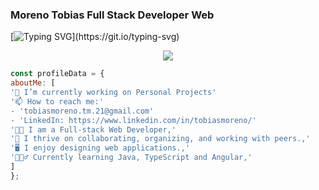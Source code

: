 ### Moreno Tobias Full Stack Developer Web

<!-- **TobiasMoreno/TobiasMoreno** is a ✨ _special_ ✨ repository because its `README.md` (this file) appears on your GitHub profile. -->

<!-- 01A3AB -->

[![Typing SVG](https://readme-typing-svg.demolab.com?font=Poppins&weight=500&size=34&pause=20000&color=FE7346&center=true&vCenter=true&width=1000&lines=What+I'm/'ve+been+working+with...)](https://git.io/typing-svg)

<div> 
  <p align="center">
    <a href="https://skillicons.dev">
      <img src="https://skillicons.dev/icons?i=angular,ts,js,html,css,bootstrap,jquery,postman,git,bash,md,githubactions,github,powershell,vscode,dotnet,java,cs" />
    </a>
  </p>
</div>

```js
const profileData = {
aboutMe: [
'🔭 I’m currently working on Personal Projects'
'📫 How to reach me:'
- 'tobiasmoreno.tm.21@gmail.com'
- 'LinkedIn: https://www.linkedin.com/in/tobiasmoreno/'
'👨‍💻 I am a Full-stack Web Developer,'
'🚀 I thrive on collaborating, organizing, and working with peers.,'
'🖥 I enjoy designing web applications.,'
'🙇🏻‍♂️ Currently learning Java, TypeScript and Angular,'
]
};
```
